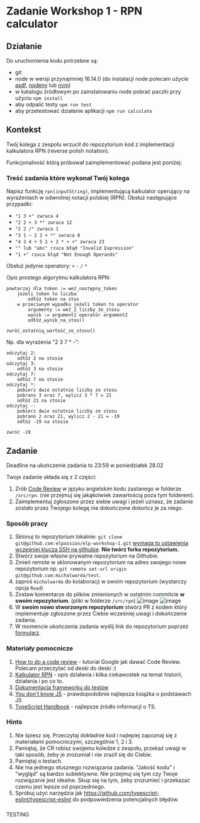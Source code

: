 # Zadanie Workshop 1 - RPN calculator

## Działanie
Do uruchomienia kodu potrzebne są:
- git
- node w wersji przynajmniej 16.14.0 (do instalacji node polecam użycie [asdf](https://asdf-vm.com/), [nodenv](https://github.com/nodenv/nodenv) lub [nvm](https://github.com/nvm-sh/nvm))
- w katalogu źródłowym po zainstalowaniu node pobrać paczki przy użyciu `npm install`
- aby odpalić testy `npm run test`
- aby przetestować działanie aplikacji `npm run calculate`

## Kontekst

Twój kolega z zespołu wrzucił do repozytorium kod z implementacji kalkulatora RPN (reverse polish notation).

Funkcjonalność którą próbował zaimplementować podana jest poniżej:

### Treść zadania które wykonał Twój kolega
Napisz funkcję `rpn(inputString)`, implementującą kalkulator operujący na wyrażeniach w odwrotnej notacji polskiej (RPN).
Obsłuż następujące przypadki:
- `"1 3 +" zwraca 4`
- `"2 2 + 3 *" zwraca 12`
- `"2 2 /" zwraca 1`
- `"3 1 – 2 2 + *" zwraca 8`
- `"4 3 4 + 5 1 + 2 * + +" zwraca 23`
- `"" lub "abc" rzuca błąd "Invalid Expression"`
- `"1 +" rzuca błąd "Not Enough Operands"`

Obsłuż jedynie operatory: `+` `-` `/` `*`

Opis prostego algorytmu kalkulatora RPN:
```text
powtarzaj dla token := weź_następny_token
    jeżeli token to liczba
        odłóż token na stos
    w przeciwnym wypadku jeżeli token to operator
        argumenty := weź_2_liczby_ze_stosu
        wynik := argument1 operator argument2
        odłóż_wynik_na_stos()

zwróć_ostatnią_wartość_ze_stosu()
```

Np. dla wyrażenia "2 3 7 * -":
```text
odczytaj 2:
    odłóż 2 na stosie
odczytaj 3:
    odłóż 3 na stosie
odczytaj 7:
    odłóż 7 na stosie
odczytaj *:
    pobierz dwie ostatnie liczby ze stosu
    pobrano 3 oraz 7, wylicz 3 * 7 = 21
    odłóż 21 na stosie
odczytaj -:
    pobierz dwie ostatnie liczby ze stosu
    pobrano 2 oraz 21, wylicz 2 - 21 = -19
    odłóż -19 na stosie

zwróć -19
```

## Zadanie

Deadline na ukończenie zadania to 23:59 w poniedziałek 28.02

Twoje zadanie składa się z 2 części:
1. Zrób [Code Review](https://en.wikipedia.org/wiki/Code_review) w języku angielskim kodu zastanego w folderze `/src/rpn`. (nie przejmuj się jakąkolwiek zawartością poza tym folderem).
2. Zaimplementuj zgłoszone przez siebie uwagi i jeżeli uznasz, że zadanie zostało przez Twojego kolegę nie dokończone dokończ je za niego.

### Sposób pracy

1. Sklonuj to repozytorium lokalnie: `git clone git@github.com:elpassion/elp-workshop-1.git` [wymaga to ustawienia wcześniej klucza SSH na githubie](https://docs.github.com/en/authentication/connecting-to-github-with-ssh/adding-a-new-ssh-key-to-your-github-account). **Nie twórz forka repozytorium.**
2. Stwórz swoje własne prywatne repozytorium na Githubie.
3. Zmień remote w sklonowanym repozytorium na adres swojego nowe repozytorium np. `git remote set-url origin git@github.com:michalwarda/test`.
4. zaproś `michalwarda` do kolaboracji w swoim repozytorium (wystarczy opcja `Read`)
5. Zostaw komentarze do plików zmienionych w ostatnim commitcie **w swoim repozytorium**. (pliki w folderze `/src/rpn`) ![image](https://user-images.githubusercontent.com/8479334/155333756-26e7e8a8-c16a-4d9b-b72a-987c76d9cfaf.png) ![image](https://user-images.githubusercontent.com/8479334/155333913-bca9a014-e7e6-4735-9491-c635c0200180.png)
6. W **swoim nowo stworzonym repozytorium** stwórz PR z kodem który implementuje zgłoszone przez Ciebie wcześniej uwagi i dokończenie zadania.
7. W momencie ukończenia zadania wyślij link do repozytorium poprzez [formularz](https://forms.gle/zGe8CAhXqTp7EyPv9).

### Materiały pomocnicze
1. [How to do a code review](https://google.github.io/eng-practices/review/reviewer/) - tutorial Google jak dawać Code Review. Polecam przeczytać od deski do deski :)
2. [Kalkulator RPN](https://en.wikipedia.org/wiki/Reverse_Polish_notation) - opis działania i kilka ciekawostek na temat historii, działania i po co to.
3. [Dokumentacja frameworku do testów](https://jestjs.io/)
4. [You don't know JS](https://github.com/getify/You-Dont-Know-JS/blob/1st-ed/README.md) - prawdopodobnie najlepsza książka o podstawach JS
5. [TypeScript Handbook](https://www.typescriptlang.org/docs/handbook/intro.html) - najlepsze źródło informacji o TS.

### Hints
1. Nie śpiesz się. Przeczytaj dokładnie kod i najlepiej zapoznaj się z materiałami pomocniczymi, szczególnie 1, 2 i 3.
2. Pamiętaj, że CR robisz swojemu koledze z zespołu, przekaż uwagi w taki sposób, żeby je zrozumiał i nie zraził się do Ciebie.
3. Pamiętaj o testach.
4. Nie ma jednego słusznego rozwiązania zadania. "Jakość kodu" i "wygląd" są bardzo subiektywne. Nie przejmuj się tym czy Twoje rozwiązanie jest idealne. Skup się na tym, żeby zrozumieć i przekazać czemu jest lepsze od poprzedniego.
5. Spróbuj użyć narzędzia jak https://github.com/typescript-eslint/typescript-eslint do podpowiedzenia potencjalnych błędów.

###
TESTING